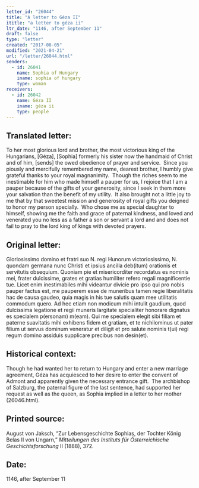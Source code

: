```yaml
---
letter_id: "26044"
title: "A letter to Géza II"
ititle: "a letter to géza ii"
ltr_date: "1146, after September 11"
draft: false
type: "letter"
created: "2017-08-05"
modified: "2021-04-21"
url: "/letter/26044.html"
senders:
  - id: 26041
    name: Sophia of Hungary
    iname: sophia of hungary
    type: woman
receivers:
  - id: 26042
    name: Géza II 
    iname: géza ii 
    type: people
---
```

<h2> Translated letter:</h2><p>To her most glorious lord and brother, the most victorious king of the Hungarians, [Géza], [Sophia] formerly his sister now the handmaid of Christ and of him, [sends] the owed obedience of prayer and service.&nbsp; Since you piously and mercifully remembered my name, dearest brother, I humbly give grateful thanks to your royal magnanimity.&nbsp; Though the riches seem to me inestimable for him who made himself a pauper for us, I rejoice that I am a pauper because of the gifts of your generosity, since I seek in them more your salvation than the benefit of my utility.&nbsp; It also brought not a little joy to me that by that sweetest mission and generosity of royal gifts you deigned to honor my person specially.&nbsp; Who chose me as special daughter to himself, showing me the faith and grace of paternal kindness, and loved and venerated you no less as a father a son or servant a lord and and does not fail to pray to the lord king of kings with devoted prayers.</p><h2 class="mt-4"> Original letter:</h2><p>Gloriosissimo domino et fratri suo N. regi Hunorum victoriosissimo, N. quondam germana nunc Christi et ipsius ancilla deb(itum) orationis et servitutis obsequium. Quoniam pie et misericorditer recordatus es nominis mei, frater dulcissime, grates et gratias humiliter refero regali magnificentie tue. Licet enim inestimabiles mihi videantur divicie pro ipso qui pro nobis pauper factus est, me pauperem esse de muneribus tamen regie liberalitatis hac de causa gaudeo, quia magis in his tue salutis quam mee utilitatis commodum quero. Ad hec etiam non modicum mihi intulit gaudium, quod dulcissima legatione et regii muneris largitate specialiter honorare dignatus es specialem p(ersonam) m(eam). Qui me specialem elegit sibi filiam et paterne suavitatis mihi exhibens fidem et gratiam, et te nichilominus ut pater filium ut servus dominum veneratur et diligit et pro salute nominis t(ui) regi regum domino assiduis supplicare precibus non desin(et).&nbsp;</p><h2 class="mt-4"> Historical context:</h2><p>Though he had wanted her to return to Hungary and enter a new marriage agreement,&nbsp;Géza has acquiesced to her desire to enter the convent of Admont and apparently given the necessary entrance gift. &nbsp;The archbishop of Salzburg, the paternal figure of the last sentence, had supported her request as well as the queen, as Sophia implied in a letter to her mother (26046.html).</p><h2 class="mt-4"> Printed source:</h2><p>August von Jaksch, “Zur Lebensgeschichte Sophias, der Tochter König Belas II von Ungarn,” <i>Mitteilungen des Instituts für Österreichische Geschichtsforschung</i> II (1888), 372.&nbsp;</p><h2 class="mt-4"> Date:</h2>1146, after September 11